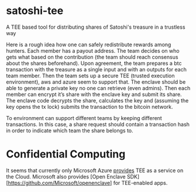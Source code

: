 # satoshi-tee
A TEE based tool for distributing shares of Satoshi's treasure in a trustless way



Here is a rough idea how one can safely redistribute rewards among hunters. Each member has a payout address. The team decides on who gets what based on the contribution (the team should reach consensus about the shares beforehand). Upon agreement, the team prepares a btc transaction with the treasure as a single input and with an outputs for each team member. Then the team sets up a secure TEE (trusted execution environment), aws and azure seem to support that. The enclave should be able to generate a private key no one can retrieve (even admins). Then each member can encrypt it’s share with the enclave key and submit its share. The enclave code decrypts the share, calculates the key and (assuming the key opens the tx lock) submits the transaction to the bitcoin network.

To environment can support different teams by keeping different transactions. In this case, a share request should contain a transaction hash in order to indicate which team the share belongs to. 

# Confidential Computing

It seems that currently only Microsoft Azure [provides](https://azure.microsoft.com/en-us/solutions/confidential-compute/) TEE as a service on the Cloud. Microsoft also provides [Open Enclave SDK][https://github.com/Microsoft/openenclave] for TEE-enabled apps.
